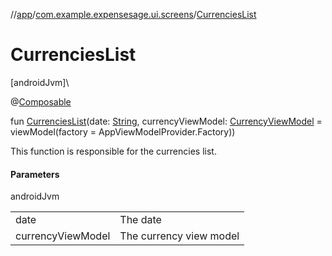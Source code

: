 //[app](../../index.md)/[com.example.expensesage.ui.screens](index.md)/[CurrenciesList](-currencies-list.md)

# CurrenciesList

[androidJvm]\

@[Composable](https://developer.android.com/reference/kotlin/androidx/compose/runtime/Composable.html)

fun [CurrenciesList](-currencies-list.md)(date: [String](https://kotlinlang.org/api/latest/jvm/stdlib/kotlin/-string/index.html), currencyViewModel: [CurrencyViewModel](../com.example.expensesage.ui.viewModels/-currency-view-model/index.md) = viewModel(factory = AppViewModelProvider.Factory))

This function is responsible for the currencies list.

#### Parameters

androidJvm

| | |
|---|---|
| date | The date |
| currencyViewModel | The currency view model |
